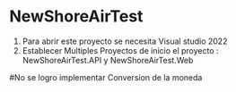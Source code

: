 # NewShoreAirTest
1. Para abrir este proyecto se necesita Visual studio 2022
2. Establecer Multiples Proyectos de inicio el proyecto : NewShoreAirTest.API y NewShoreAirTest.Web

#No se logro implementar
Conversion de la moneda
